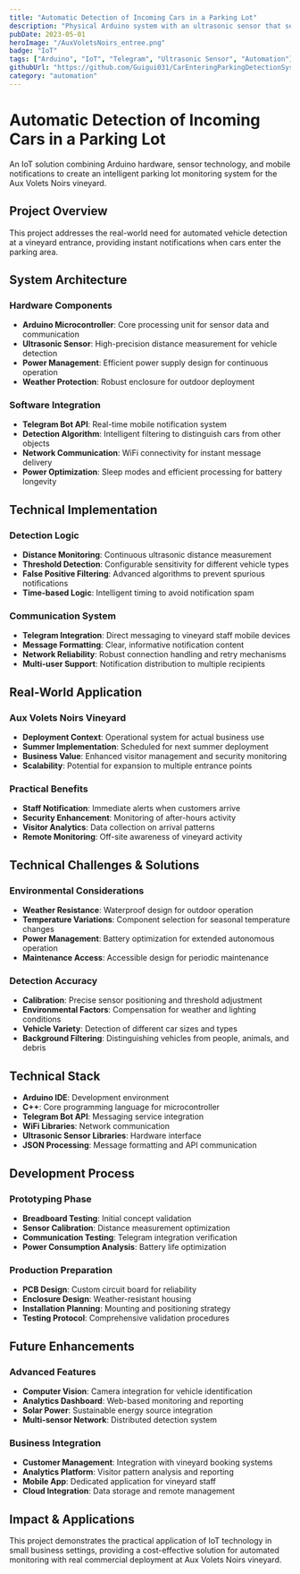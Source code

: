 ```yaml
---
title: "Automatic Detection of Incoming Cars in a Parking Lot"
description: "Physical Arduino system with an ultrasonic sensor that sends mobile notifications using Telegram when a car passes by. The operational system will be deployed next summer at the Aux Volets Noirs vineyard."
pubDate: 2023-05-01
heroImage: "/AuxVoletsNoirs_entree.png"
badge: "IoT"
tags: ["Arduino", "IoT", "Telegram", "Ultrasonic Sensor", "Automation"]
githubUrl: "https://github.com/Guigui031/CarEnteringParkingDetectionSystem"
category: "automation"
---
```


# Automatic Detection of Incoming Cars in a Parking Lot

An IoT solution combining Arduino hardware, sensor technology, and mobile notifications to create an intelligent parking lot monitoring system for the Aux Volets Noirs vineyard.

## Project Overview

This project addresses the real-world need for automated vehicle detection at a vineyard entrance, providing instant notifications when cars enter the parking area.

## System Architecture

### Hardware Components
- **Arduino Microcontroller**: Core processing unit for sensor data and communication
- **Ultrasonic Sensor**: High-precision distance measurement for vehicle detection
- **Power Management**: Efficient power supply design for continuous operation
- **Weather Protection**: Robust enclosure for outdoor deployment

### Software Integration
- **Telegram Bot API**: Real-time mobile notification system
- **Detection Algorithm**: Intelligent filtering to distinguish cars from other objects
- **Network Communication**: WiFi connectivity for instant message delivery
- **Power Optimization**: Sleep modes and efficient processing for battery longevity

## Technical Implementation

### Detection Logic
- **Distance Monitoring**: Continuous ultrasonic distance measurement
- **Threshold Detection**: Configurable sensitivity for different vehicle types
- **False Positive Filtering**: Advanced algorithms to prevent spurious notifications
- **Time-based Logic**: Intelligent timing to avoid notification spam

### Communication System
- **Telegram Integration**: Direct messaging to vineyard staff mobile devices
- **Message Formatting**: Clear, informative notification content
- **Network Reliability**: Robust connection handling and retry mechanisms
- **Multi-user Support**: Notification distribution to multiple recipients

## Real-World Application

### Aux Volets Noirs Vineyard
- **Deployment Context**: Operational system for actual business use
- **Summer Implementation**: Scheduled for next summer deployment
- **Business Value**: Enhanced visitor management and security monitoring
- **Scalability**: Potential for expansion to multiple entrance points

### Practical Benefits
- **Staff Notification**: Immediate alerts when customers arrive
- **Security Enhancement**: Monitoring of after-hours activity
- **Visitor Analytics**: Data collection on arrival patterns
- **Remote Monitoring**: Off-site awareness of vineyard activity

## Technical Challenges & Solutions

### Environmental Considerations
- **Weather Resistance**: Waterproof design for outdoor operation
- **Temperature Variations**: Component selection for seasonal temperature changes
- **Power Management**: Battery optimization for extended autonomous operation
- **Maintenance Access**: Accessible design for periodic maintenance

### Detection Accuracy
- **Calibration**: Precise sensor positioning and threshold adjustment
- **Environmental Factors**: Compensation for weather and lighting conditions
- **Vehicle Variety**: Detection of different car sizes and types
- **Background Filtering**: Distinguishing vehicles from people, animals, and debris

## Technical Stack

- **Arduino IDE**: Development environment
- **C++**: Core programming language for microcontroller
- **Telegram Bot API**: Messaging service integration
- **WiFi Libraries**: Network communication
- **Ultrasonic Sensor Libraries**: Hardware interface
- **JSON Processing**: Message formatting and API communication

## Development Process

### Prototyping Phase
- **Breadboard Testing**: Initial concept validation
- **Sensor Calibration**: Distance measurement optimization
- **Communication Testing**: Telegram integration verification
- **Power Consumption Analysis**: Battery life optimization

### Production Preparation
- **PCB Design**: Custom circuit board for reliability
- **Enclosure Design**: Weather-resistant housing
- **Installation Planning**: Mounting and positioning strategy
- **Testing Protocol**: Comprehensive validation procedures

## Future Enhancements

### Advanced Features
- **Computer Vision**: Camera integration for vehicle identification
- **Analytics Dashboard**: Web-based monitoring and reporting
- **Solar Power**: Sustainable energy source integration
- **Multi-sensor Network**: Distributed detection system

### Business Integration
- **Customer Management**: Integration with vineyard booking systems
- **Analytics Platform**: Visitor pattern analysis and reporting
- **Mobile App**: Dedicated application for vineyard staff
- **Cloud Integration**: Data storage and remote management

## Impact & Applications

This project demonstrates the practical application of IoT technology in small business settings, providing a cost-effective solution for automated monitoring with real commercial deployment at Aux Volets Noirs vineyard.